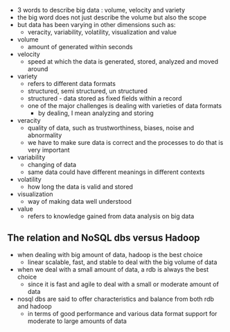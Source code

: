 - 3 words to describe big data : volume, velocity and variety
- the big word does not just describe the volume but also the scope
- but data has been varying in other dimensions such as: 
	- veracity, variability, volatility, visualization and value
- volume
	- amount of generated within seconds
- velocity
	- speed at which the data is generated, stored, analyzed and moved around
- variety
	- refers to different data formats
	- structured, semi structured, un structured
	- structured - data stored as fixed fields within a record
	- one of the major challenges is dealing with varieties of data formats
		- by dealing, I mean analyzing and storing
- veracity
	- quality of data, such as trustworthiness, biases, noise and abnormality
	- we have to make sure data is correct and the processes to do that is very important
- variability
	- changing of data
	- same data could have different meanings in different contexts
- volatility
	- how long the data is valid and stored
- visualization
	- way of making data well understood
- value
	- refers to knowledge gained from data analysis on big data

## The relation and NoSQL dbs versus Hadoop
- when dealing with big amount of data, hadoop is the best choice
	- linear scalable, fast, and stable to deal with the big volume of data
- when we deal with a small amount of data, a rdb is always the best choice
	- since it is fast and agile to deal with a small or moderate amount of data
- nosql dbs are said to offer characteristics and balance from both rdb and hadoop  
	- in terms of good performance and various data format support for moderate to large amounts of data